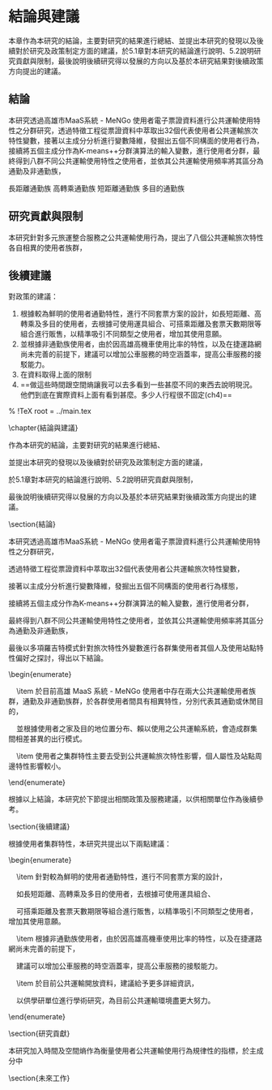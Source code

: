 # 結論與建議

本章作為本研究的結論，主要對研究的結果進行總結、並提出本研究的發現以及後續對於研究及政策制定方面的建議，於5.1章對本研究的結論進行說明、5.2說明研究貢獻與限制，最後說明後續研究得以發展的方向以及基於本研究結果對後續政策方向提出的建議。

## 結論

本研究透過高雄市MaaS系統 - MeNGo 使用者電子票證資料進行公共運輸使用特性之分群研究，透過特徵工程從票證資料中萃取出32個代表使用者公共運輸旅次特性變數，接著以主成分分析進行變數降維，發掘出五個不同構面的使用者行為，接續將五個主成分作為K-means++分群演算法的輸入變數，進行使用者分群，最終得到八群不同公共運輸使用特性之使用者，並依其公共運輸使用頻率將其區分為通勤及非通勤族，

長距離通勤族
高轉乘通勤族
短距離通勤族
多目的通勤族



## 研究貢獻與限制

本研究針對多元旅運整合服務之公共運輸使用行為，提出了八個公共運輸旅次特性各自相異的使用者族群，
## 後續建議

對政策的建議：
1. 根據較為鮮明的使用者通勤特性，進行不同套票方案的設計，如長短距離、高轉乘及多目的使用者，去根據可使用運具組合、可搭乘距離及套票天數期限等組合進行販售，以精準吸引不同類型之使用者，增加其使用意願。
2. 並根據非通勤族使用者，由於因高雄高機車使用比率的特性，以及在捷運路網尚未完善的前提下，建議可以增加公車服務的時空涵蓋率，提高公車服務的接駁能力。
3. 在資料取得上面的限制
4. ==做這些時間跟空間熵讓我可以去多看到一些甚麼不同的東西去說明現況。他們到底在實際資料上面有看到甚麼。多少人行程很不固定(ch4)==




% !TeX root = ../main.tex

  

\chapter{結論與建議}

  

作為本研究的結論，主要對研究的結果進行總結、

並提出本研究的發現以及後續對於研究及政策制定方面的建議，

於5.1章對本研究的結論進行說明、5.2說明研究貢獻與限制，

最後說明後續研究得以發展的方向以及基於本研究結果對後續政策方向提出的建議。

  

\section{結論}

  

本研究透過高雄市MaaS系統 - MeNGo 使用者電子票證資料進行公共運輸使用特性之分群研究，

透過特徵工程從票證資料中萃取出32個代表使用者公共運輸旅次特性變數，

接著以主成分分析進行變數降維，發掘出五個不同構面的使用者行為樣態，

接續將五個主成分作為K-means++分群演算法的輸入變數，進行使用者分群，

最終得到八群不同公共運輸使用特性之使用者，並依其公共運輸使用頻率將其區分為通勤及非通勤族，

最後以多項羅吉特模式針對旅次特性外變數進行各群集使用者其個人及使用站點特性偏好之探討，得出以下結論。

  

\begin{enumerate}

    \item 於目前高雄 MaaS 系統 - MeNGo 使用者中存在兩大公共運輸使用者族群，通勤及非通勤族群，於各群使用者間具有相異特性，分別代表其通勤或休閒目的，

    並根據使用者之家及目的地位置分布、賴以使用之公共運輸系統，會造成群集間相差甚異的出行模式。

    \item 使用者之集群特性主要去受到公共運輸旅次特性影響，個人屬性及站點周邊特性影響較小。

\end{enumerate}

  

根據以上結論，本研究於下節提出相關政策及服務建議，以供相關單位作為後續參考。

  

\section{後續建議}

  

根據使用者集群特性，本研究共提出以下兩點建議：

  

\begin{enumerate}

    \item 針對較為鮮明的使用者通勤特性，進行不同套票方案的設計，

    如長短距離、高轉乘及多目的使用者，去根據可使用運具組合、

    可搭乘距離及套票天數期限等組合進行販售，以精準吸引不同類型之使用者，增加其使用意願。

    \item 根據非通勤族使用者，由於因高雄高機車使用比率的特性，以及在捷運路網尚未完善的前提下，

    建議可以增加公車服務的時空涵蓋率，提高公車服務的接駁能力。

    \item 於目前公共運輸開放資料，建議給予更多詳細資訊，

    以供學研單位進行學術研究，為目前公共運輸環境盡更大努力。

\end{enumerate}

  

\section{研究貢獻}

  

本研究加入時間及空間熵作為衡量使用者公共運輸使用行為規律性的指標，於主成分中

  

\section{未來工作}